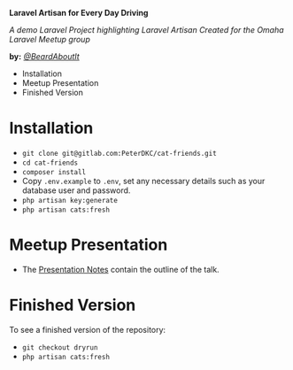 **Laravel Artisan for Every Day Driving**

*A demo Laravel Project highlighting Laravel Artisan*
*Created for the Omaha Laravel Meetup group*

**by:** *[@BeardAboutIt](https://twitter.com/BeardAboutIt)*

<!-- MarkdownTOC -->

- Installation
- Meetup Presentation
- Finished Version

<!-- /MarkdownTOC -->


# Installation

- `git clone git@gitlab.com:PeterDKC/cat-friends.git`
- `cd cat-friends`
- `composer install`
- Copy `.env.example` to `.env`, set any necessary details such as your database user and password.
- `php artisan key:generate`
- `php artisan cats:fresh`

# Meetup Presentation

- The [Presentation Notes](PRESENTATION.md) contain the outline of the talk.

# Finished Version

To see a finished version of the repository:

- `git checkout dryrun`
- `php artisan cats:fresh`
